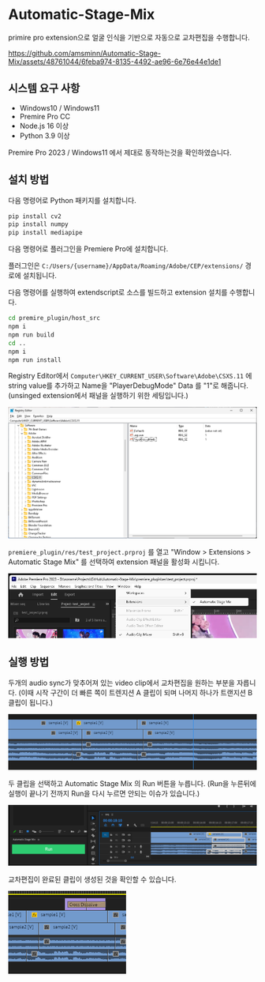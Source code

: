 # Automatic-Stage-Mix

primire pro extension으로 얼굴 인식을 기반으로 자동으로 교차편집을 수행합니다.

https://github.com/amsminn/Automatic-Stage-Mix/assets/48761044/6feba974-8135-4492-ae96-6e76e44e1de1

## 시스템 요구 사항

- Windows10 / Windows11
- Premire Pro CC
- Node.js 16 이상
- Python 3.9 이상

Premire Pro 2023 / Windows11 에서 제대로 동작하는것을 확인하였습니다.

## 설치 방법

다음 명령어로 Python 패키지를 설치합니다.

```bash
pip install cv2
pip install numpy
pip install mediapipe
```

다음 명령어로 플러그인을 Premiere Pro에 설치합니다.

플러그인은 `C:/Users/{username}/AppData/Roaming/Adobe/CEP/extensions/` 경로에 설치됩니다.

다음 명령어를 실행하여 extendscript로 소스를 빌드하고 extension 설치를 수행합니다.

```bash
cd premire_plugin/host_src
npm i
npm run build
cd ..
npm i
npm run install
```

Registry Editor에서 `Computer\HKEY_CURRENT_USER\Software\Adobe\CSXS.11` 에 string value를 추가하고 Name을 "PlayerDebugMode" Data 를 "1"로 해줍니다.<br/>(unsinged extension에서 패널을 실행하기 위한 세팅입니다.)

![reg edit](images/image.png)

`premiere_plugin/res/test_project.prproj` 를 열고 "Window > Extensions > Automatic Stage Mix" 를 선택하여 extension 패널을 활성화 시킵니다.

![open panel](images/image-1.png)

## 실행 방법

두개의 audio sync가 맞추어져 있는 video clip에서 교차편집을 원하는 부분을 자릅니다. (이때 시작 구간이 더 빠른 쪽이 트렌지션 A 클립이 되며 나머지 하나가 트랜지션 B 클립이 됩니다.)

![cut clip](images/image-2.png)

두 클립을 선택하고 Automatic Stage Mix 의 Run 버튼을 누릅니다. (Run을 누른뒤에 실행이 끝나기 전까지 Run을 다시 누르면 안되는 이슈가 있습니다.)

![run script](images/image-3.png)

교차편집이 완료된 클립이 생성된 것을 확인할 수 있습니다.

![result](images/image-4.png)
